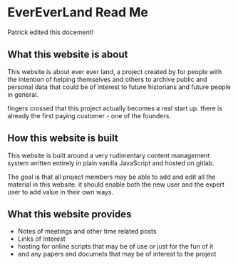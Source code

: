 <span style=display:none; >[You are now in a GitLab source code view - click this link to view Read Me file as a web page]( https://evereverland.gitlab.io/ "View file as a web page." ) </span>

# EverEverLand Read Me
Patrick edited this docement!

## What this website is about

This website is about ever ever land, a project created by for people with the intention of helping themselves and others to archive public and personal data that could be of interest to future historians and future people in general.

fingers crossed that this project actually becomes a real start up. there is already the first paying customer - one of the founders.


## How this website is built

This website is built around a very rudimentary content management system written entirely in plain vanilla JavaScript and hosted on gitlab.

The goal is that all project members may be able to add and edit all the material in this website. it should enable both the new user and the expert user to add value in their own ways.

## What this website provides

* Notes of meetings and other time related posts
* Links of Interest
* hosting for online scripts that may be of use or just for the fun of it
* and any papers and documets that may be of interest to the project